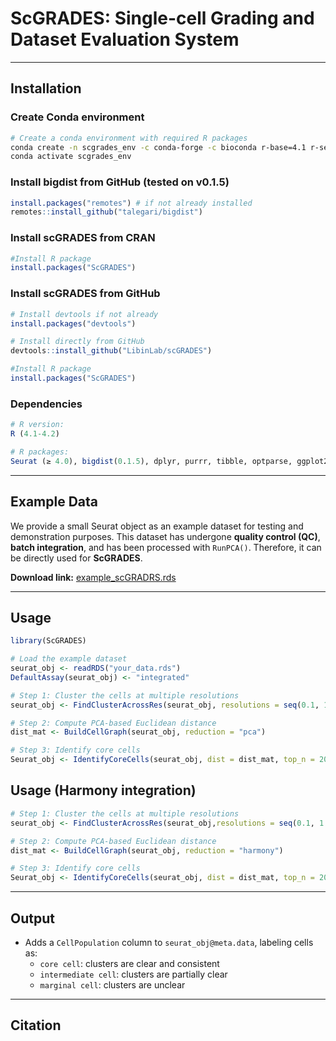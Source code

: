 
# ScGRADES: Single-cell Grading and Dataset Evaluation System

---

## Installation

### Create Conda environment

```bash
# Create a conda environment with required R packages
conda create -n scgrades_env -c conda-forge -c bioconda r-base=4.1 r-seurat r-dplyr r-tibble r-purrr r-optparse r-ggplot2
conda activate scgrades_env
```

### Install bigdist from GitHub (tested on v0.1.5)

```r
install.packages("remotes") # if not already installed
remotes::install_github("talegari/bigdist")
```

### Install scGRADES from CRAN

```r
#Install R package
install.packages("ScGRADES")
```

### Install scGRADES from GitHub

```r
# Install devtools if not already
install.packages("devtools")

# Install directly from GitHub
devtools::install_github("LibinLab/scGRADES")

#Install R package
install.packages("ScGRADES")
```

### Dependencies


```r
# R version:
R (4.1-4.2)

# R packages:
Seurat (≥ 4.0), bigdist(0.1.5), dplyr, purrr, tibble, optparse, ggplot2, cli, stats
```

---

## Example Data  

We provide a small Seurat object as an example dataset for testing and demonstration purposes.  This dataset has undergone **quality control (QC)**, **batch integration**, and has been processed with  `RunPCA()`. Therefore, it can be directly used for **ScGRADES**.  

**Download link:**  [example_scGRADRS.rds](https://drive.google.com/drive/u/1/folders/1JKjIb_qOeCEtV2kgGgAokmi4FgNACIdZ) 

---

## Usage 

```r
library(ScGRADES)

# Load the example dataset
seurat_obj <- readRDS("your_data.rds")
DefaultAssay(seurat_obj) <- "integrated"

# Step 1: Cluster the cells at multiple resolutions
seurat_obj <- FindClusterAcrossRes(seurat_obj, resolutions = seq(0.1, 1.5, 0.1))

# Step 2: Compute PCA-based Euclidean distance
dist_mat <- BuildCellGraph(seurat_obj, reduction = "pca")

# Step 3: Identify core cells
Seurat_obj <- IdentifyCoreCells(seurat_obj, dist = dist_mat, top_n = 20, resolutions = seq(0.1, 1.5, 0.1))
```

## Usage (Harmony integration)

```r
# Step 1: Cluster the cells at multiple resolutions
seurat_obj <- FindClusterAcrossRes(seurat_obj,resolutions = seq(0.1, 1.5, 0.1), reduction = "harmony")

# Step 2: Compute PCA-based Euclidean distance
dist_mat <- BuildCellGraph(seurat_obj, reduction = "harmony")

# Step 3: Identify core cells
Seurat_obj <- IdentifyCoreCells(seurat_obj, dist = dist_mat, top_n = 20, resolutions = seq(0.1, 1.5, 0.1))
```

---

## Output

- Adds a `CellPopulation` column to `seurat_obj@meta.data`, labeling cells as:
  - `core cell`: clusters are clear and consistent
  - `intermediate cell`: clusters are partially clear
  - `marginal cell`: clusters are unclear


---

## Citation
